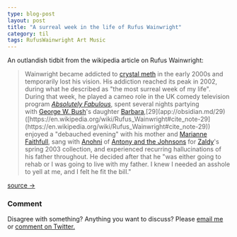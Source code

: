 ```yaml
---
type: blog-post
layout: post
title: "A surreal week in the life of Rufus Wainwright"
category: til
tags: RufusWainwright Art Music
---
```


An outlandish tidbit from the wikipedia article on Rufus Wainwright:

> Wainwright became addicted to [crystal meth](https://en.wikipedia.org/wiki/Methamphetamine) in the early 2000s and temporarily lost his vision. His addiction reached its peak in 2002, during what he described as "the most surreal week of my life". During that week, he played a cameo role in the UK comedy television program _[Absolutely Fabulous](https://en.wikipedia.org/wiki/Absolutely_Fabulous)_, spent several nights partying with [George W. Bush](https://en.wikipedia.org/wiki/George_W._Bush)'s daughter [Barbara](https://en.wikipedia.org/wiki/Barbara_Bush_(born_1981)),[29](app://obsidian.md/29)([https://en.wikipedia.org/wiki/Rufus_Wainwright#cite_note-29](https://en.wikipedia.org/wiki/Rufus_Wainwright#cite_note-29)) enjoyed a "debauched evening" with his mother and [Marianne Faithfull](https://en.wikipedia.org/wiki/Marianne_Faithfull), sang with [Anohni](https://en.wikipedia.org/wiki/Anohni) of [Antony and the Johnsons](https://en.wikipedia.org/wiki/Antony_and_the_Johnsons) for [Zaldy](https://en.wikipedia.org/wiki/Zaldy)'s spring 2003 collection, and experienced recurring hallucinations of his father throughout. He decided after that he "was either going to rehab or I was going to live with my father. I knew I needed an asshole to yell at me, and I felt he fit the bill."

[source →]([https://en.wikipedia.org/wiki/Rufus_Wainwright](https://en.wikipedia.org/wiki/Rufus_Wainwright?wprov=sfti1))

### Comment

Disagree with something? Anything you want to discuss? Please [email me](mailto:gizn@georgnaver.se) or [comment on Twitter.](TWITTERLÄNK) 